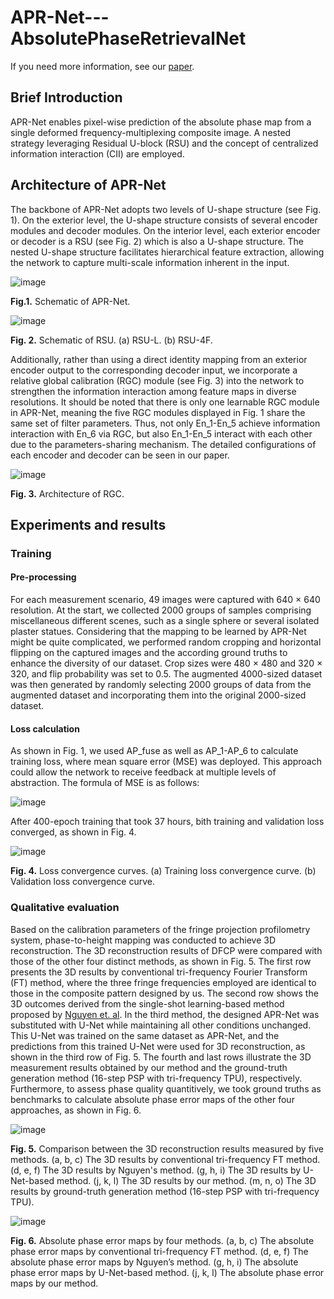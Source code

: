 # APR-Net---AbsolutePhaseRetrievalNet
If you need more information, see our [paper]().

## Brief Introduction
APR-Net enables pixel-wise prediction of the absolute phase map from a single deformed frequency-multiplexing composite image. A nested strategy leveraging Residual U-block (RSU) and the concept of centralized information interaction (CII) are employed.

## Architecture of APR-Net
The backbone of APR-Net adopts two levels of U-shape structure (see Fig. 1). On the exterior level, the U-shape structure consists of several encoder modules and decoder modules. On the interior level, each exterior encoder or decoder is a RSU (see Fig. 2) which is also a U-shape structure. The nested U-shape structure facilitates hierarchical feature extraction, allowing the network to capture multi-scale information inherent in the input. 

![image](https://github.com/Feibao77/APR-Net---AbsolutePhaseRetrievalNet/assets/117697608/59141cb3-2b73-4161-a73c-8692bc1e3d5c)

**Fig.1.** Schematic of APR-Net.


![image](https://github.com/Feibao77/APR-Net---AbsolutePhaseRetrievalNet/assets/117697608/1ea2698c-251b-4d06-b378-f9c250ab46f2)

**Fig. 2.** Schematic of RSU. (a) RSU-L. (b) RSU-4F.


Additionally, rather than using a direct identity mapping from an exterior encoder output to the corresponding decoder input, we incorporate a relative global calibration (RGC) module (see Fig. 3) into the network to strengthen the information interaction among feature maps in diverse resolutions. 
It should be noted that there is only one learnable RGC module in APR-Net, meaning the five RGC modules displayed in Fig. 1 share the same set of filter parameters. Thus, not only En_1-En_5 achieve information interaction with En_6 via RGC, but also En_1-En_5 interact with each other due to the parameters-sharing mechanism. The detailed configurations of each encoder and decoder can be seen in our paper.

![image](https://github.com/Feibao77/APR-Net---AbsolutePhaseRetrievalNet/assets/117697608/78f780e3-3ee5-4c9d-8e70-0cad55f14ea7)

**Fig. 3.** Architecture of RGC.


## Experiments and results
### Training
#### Pre-processing
For each measurement scenario, 49 images were captured with 640 × 640 resolution. At the start, we collected 2000 groups of samples comprising miscellaneous different scenes, such as a single sphere or several isolated plaster statues. Considering that the mapping to be learned by APR-Net might be quite complicated, we performed random cropping and horizontal flipping on the captured images and the according ground truths to enhance the diversity of our dataset. Crop sizes were 480 × 480 and 320 × 320, and flip probability was set to 0.5. The augmented 4000-sized dataset was then generated by randomly selecting 2000 groups of data from the augmented dataset and incorporating them into the original 2000-sized dataset. 
#### Loss calculation
As shown in Fig. 1, we used AP_fuse as well as AP_1-AP_6 to calculate training loss, where mean square error (MSE) was deployed. This approach could allow the network to receive feedback at multiple levels of abstraction. The formula of MSE is as follows:

![image](https://github.com/Feibao77/APR-Net---AbsolutePhaseRetrievalNet/assets/117697608/8d29855f-b606-4f03-b51c-64d5d8ce2c58)


After 400-epoch training that took 37 hours, bith training and validation loss converged, as shown in Fig. 4.

![image](https://github.com/Feibao77/APR-Net---AbsolutePhaseRetrievalNet/assets/117697608/d965ec8c-aee3-4b54-9508-e5756ebc1f29)

**Fig. 4.** Loss convergence curves. (a) Training loss convergence curve. (b) Validation loss convergence curve.


### Qualitative evaluation
Based on the calibration parameters of the fringe projection profilometry system, phase-to-height mapping was conducted to achieve 3D reconstruction. The 3D reconstruction results of DFCP were compared with those of the other four distinct methods, as shown in Fig. 5. The first row presents the 3D results by conventional tri-frequency Fourier Transform (FT) method, where the three fringe frequencies employed are identical to those in the composite pattern designed by us. The second row shows the 3D outcomes derived from the single-shot learning-based method proposed by [Nguyen et. al](https://www.sciencedirect.com/science/article/pii/S0263224121015281). In the third method, the designed APR-Net was substituted with U-Net while maintaining all other conditions unchanged. This U-Net was trained on the same dataset as APR-Net, and the predictions from this trained U-Net were used for 3D reconstruction, as shown in the third row of Fig. 5. The fourth and last rows illustrate the 3D measurement results obtained by our method and the ground-truth generation method (16-step PSP with tri-frequency TPU), respectively. Furthermore, to assess phase quality quantitively, we took ground truths as benchmarks to calculate absolute phase error maps of the other four approaches, as shown in Fig. 6. 

![image](https://github.com/Feibao77/APR-Net---AbsolutePhaseRetrievalNet/assets/117697608/d83ead7b-6160-49fc-9b20-c6525d8821cd)

**Fig. 5.** Comparison between the 3D reconstruction results measured by five methods. (a, b, c) The 3D results by conventional tri-frequency FT method. (d, e, f) The 3D results by Nguyen's method. (g, h, i) The 3D results by U-Net-based method. (j, k, l) The 3D results by our method. (m, n, o) The 3D results by ground-truth generation method (16-step PSP with tri-frequency TPU). 


![image](https://github.com/Feibao77/APR-Net---AbsolutePhaseRetrievalNet/assets/117697608/22245228-45ff-4178-9246-eda45c552f21)

**Fig. 6.** Absolute phase error maps by four methods. (a, b, c) The absolute phase error maps by conventional tri-frequency FT method. (d, e, f) The absolute phase error maps by Nguyen’s method. (g, h, i) The absolute phase error maps by U-Net-based method. (j, k, l) The absolute phase error maps by our method. 




